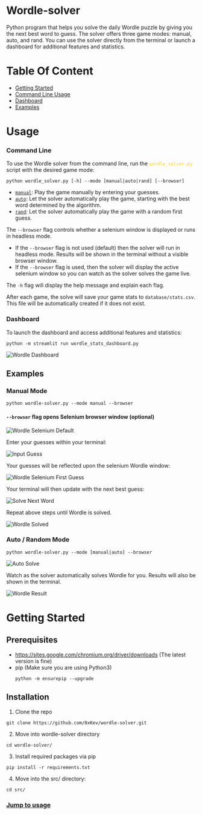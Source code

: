 # Wordle-solver #
Python program that helps you solve the daily Wordle puzzle by giving you the next best word to guess. The solver offers three game modes: manual, auto, and rand. You can use the solver directly from the terminal or launch a dashboard for additional features and statistics.

# Table Of Content
- [Getting Started](#getting-started)
- [Command Line Usage](#command-line)
- [Dashboard](#dashboard)
- [Examples](#examples)


# Usage #
### Command Line ### 
To use the Wordle solver from the command line, run the <code style="color:gold">wordle_solver.py</code> script with the desired game mode:

`python wordle_solver.py [-h] --mode [manual|auto|rand] [--browser]`


- [`manual`](#manual-mode): Play the game manually by entering your guesses.
- [`auto`](#auto--random-mode): Let the solver automatically play the game, starting with the best word determined by the algorithm.
- [`rand`](#auto--random-mode): Let the solver automatically play the game with a random first guess.


The `--browser` flag controls whether a selenium window is displayed or runs in headless mode.
- If the `--browser` flag is not used (default) then the solver will run in headless mode. Results will be shown in the terminal without a visible browser window.
- If the `--browser` flag is used, then the solver will display the active selenium window so you can watch as the solver solves the game live.

The `-h` flag will display the help message and explain each flag.

After each game, the solve will save your game stats to `database/stats.csv`. This file will be automatically created if it does not exist.

### Dashboard ###

To launch the dashboard and access additional features and statistics:


```
python -m streamlit run wordle_stats_dashboard.py
```
![Wordle Dashboard](/images/dashboard/stats-dashboard.png?raw=True "Stats Dashboard")

## Examples

### Manual Mode
`python wordle-solver.py --mode manual --browser`
#### `--browser` flag opens Selenium browser window (optional)

![Wordle Selenium Default](/images/game_modes/manual/wordle-selenium.PNG?raw=true "Wordle Selenium")

Enter your guesses within your terminal:

![Input Guess](/images/game_modes/manual/first-guess.PNG?raw=true "Input Guess Image")

Your guesses will be reflected upon the selenium Wordle window:

![Wordle Selenium First Guess](/images/game_modes/manual/wordle-word-guessed.PNG?raw=true "Wordle Selenium First Guess")

Your terminal will then update with the next best guess:

![Solve Next Word](/images/game_modes/manual/suggested_guess.PNG "Next Best Word")

Repeat above steps until Wordle is solved.

![Wordle Solved](/images/terminal/wordle-solved.png "Wordle Solved")

### Auto / Random Mode

`python wordle-solver.py --mode [manual|auto] --browser`

![Auto Solve](/images/game_modes/rand_auto/solver-mode.png "Auto Solve")

Watch as the solver automatically solves Wordle for you. 
Results will also be shown in the terminal.

![Wordle Result](/images/terminal/wordle-solved.png "Wordle Result Terminal")


# Getting Started #

## Prerequisites ##

- https://sites.google.com/chromium.org/driver/downloads (The latest version is fine)
- pip (Make sure you are using Python3)
    ```
    python -m ensurepip --upgrade
    ```

## Installation ##
1. Clone the repo
```
git clone https://github.com/0xKev/wordle-solver.git
```
2. Move into wordle-solver directory
```
cd wordle-solver/
```
3. Install required packages via pip
```
pip install -r requirements.txt
```
4. Move into the src/ directory:
```
cd src/
```
### [Jump to usage](#usage)